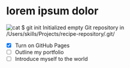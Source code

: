 # lorem ipsum dolor
![cat](https://cdn.britannica.com/39/7139-050-A88818BB/Himalayan-chocolate-point.jpg)
$ git init
Initialized empty Git repository in /Users/skills/Projects/recipe-repository/.git/
- [x] Turn on GitHub Pages
- [ ] Outline my portfolio
- [ ] Introduce myself to the world
